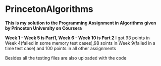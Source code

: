 # PrincetonAlgorithms
**This is my solution to the Programming Assignment in Algorithms given by Princeton University on Coursera**

__Week 1 - Week 5 is Part1, Week 6 - Week 10 is Part 2__
I got 93 points in Week 4(failed in some memory test cases),98 soints in Week 9(failed in a time test case) and 100 points in all other assignments

Besides all the testing files are also uploaded with the code

